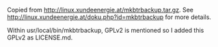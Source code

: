 Copied from http://linux.xundeenergie.at/mkbtrbackup.tar.gz.
See http://linux.xundeenergie.at/doku.php?id=mkbtrbackup
for more details.

Within usr/local/bin/mkbtrbackup, GPLv2 is mentioned so I added this
GPLv2 as LICENSE.md. 


